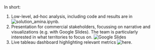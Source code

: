 In short:

1. Low-level, ad-hoc analysis, including code and results are in ![solution_amina.ipynb](https://github.com/adochsh/aminadoo/blob/main/my_solutions/web_traffic_data/solution_amina.ipynb).
2. Presentation for commercial stakeholders, focussing on narrative and visualizations (e.g. with Google Slides). The team is particularly interested in what territories to focus on. ![Google Slides](https://docs.google.com/presentation/d/1CLKQAPqC3AH-1GoVH1H1NVgpVykv8CvklTSNMECC0g0/edit?usp=sharing)
3. Live tableau dashboard highlighting relevant metrics ![here](https://public.tableau.com/app/profile/amina.doszhan/viz/web_traffics_data/mainpage).

